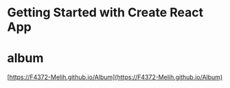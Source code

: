 # Getting Started with Create React App

# album

[https://F4372-Melih.github.io/Album](https://F4372-Melih.github.io/Album)
